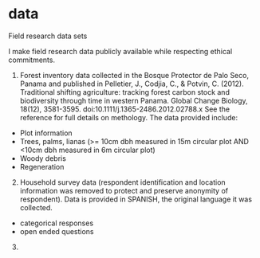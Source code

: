 # data
Field research data sets 

I make field research data publicly available while respecting ethical commitments. 

1) Forest inventory data collected in the Bosque Protector de Palo Seco, Panama and published in Pelletier, J., Codjia, C., & Potvin, C. (2012). Traditional shifting agriculture: tracking forest carbon stock and biodiversity through time in western Panama. Global Change Biology, 18(12), 3581-3595. doi:10.1111/j.1365-2486.2012.02788.x
  See the reference for full details on methology.
  The data provided include:
  - Plot information
  - Trees, palms, lianas (>= 10cm dbh measured in 15m circular plot AND <10cm dbh measured in 6m circular plot) 
  - Woody debris
  - Regeneration
  
2) Household survey data (respondent identification and location information was removed to protect and preserve anonymity of respondent).
  Data is provided in SPANISH, the original language it was collected.
  - categorical responses 
  - open ended questions 
  
3) 
